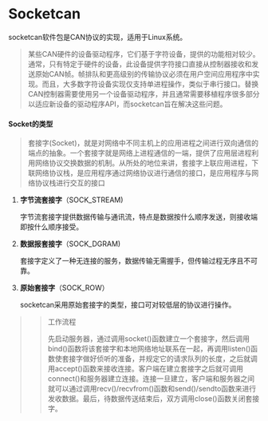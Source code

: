 # Socketcan

  socketcan软件包是CAN协议的实现，适用于Linux系统。

> 某些CAN硬件的设备驱动程序，它们基于字符设备，提供的功能相对较少。通常，只有特定于硬件的设备，此设备提供字符接口直接从控制器接收和发送原始CAN帧。帧排队和更高级别的传输协议必须在用户空间应用程序中实现。而且，大多数字符设备实现仅支持单进程操作，类似于串行接口。替换CAN控制器需要使用另一个设备驱动程序，并且通常需要移植程序很多部分以适应新设备的驱动程序API，而socketcan旨在解决这些问题。



#### Socket的类型

>  套接字(Socket)，就是对网络中不同主机上的应用进程之间进行双向通信的端点的抽象。一个套接字就是网络上进程通信的一端，提供了应用层进程利用网络协议交换数据的机制。从所处的地位来讲，套接字上联应用进程，下联网络协议栈，是应用程序通过网络协议进行通信的接口，是应用程序与网络协议栈进行交互的接口

1. **字节流套接字**（SOCK_STREAM)

   字节流套接字提供数据传输与通讯流，特点是数据按什么顺序发送，则接收端即按什么顺序接受。

2. **数据报套接字**（SOCK_DGRAM)

   套接字定义了一种无连接的服务，数据传输无需握手，但传输过程无序且不可靠。

3. **原始套接字**（SOCK_ROW）

   socketcan采用原始套接字的类型，接口可对较低层的协议进行操作。



> > 工作流程
> >
> >    先启动服务器，通过调用socket()函数建立一个套接字，然后调用bind()函数将该套接字和本地网络地址联系在一起，再调用listen()函数使套接字做好侦听的准备，并规定它的请求队列的长度，之后就调用accept()函数来接收连接。客户端在建立套接字之后就可调用 connect()和服务器建立连接。连接一旦建立，客户端和服务器之间就可以通过调用recv()/recvfrom()函数和send()/sendto函数来进行发收数据。最后，待数据传送结束后，双方调用close()函数关闭套接字。

   

  